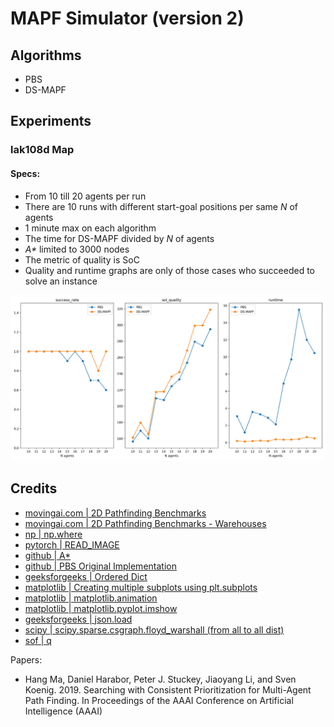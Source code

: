 # MAPF Simulator (version 2)

## Algorithms
- PBS
- DS-MAPF

## Experiments

### lak108d Map

#### Specs:

- From 10 till 20 agents per run
- There are 10 runs with different start-goal positions per same _N_ of agents
- 1 minute max on each algorithm
- The time for DS-MAPF divided by _N_ of agents
- _A*_ limited to 3000 nodes
- The metric of quality is SoC
- Quality and runtime graphs are only of those cases who succeeded to solve an instance


![](pics/results_lak108d.png)

## Credits

- [movingai.com | 2D Pathfinding Benchmarks](https://movingai.com/benchmarks/grids.html)
- [movingai.com | 2D Pathfinding Benchmarks - Warehouses](https://movingai.com/benchmarks/mapf/index.html)
- [np | np.where](https://numpy.org/doc/stable/reference/generated/numpy.where.html)
- [pytorch | READ_IMAGE](https://pytorch.org/vision/stable/generated/torchvision.io.read_image.html#torchvision.io.read_image)
- [github | A*](https://github.com/Arseni1919/A_star_Implementation)
- [github | PBS Original Implementation](https://github.com/Jiaoyang-Li/PBS)
- [geeksforgeeks | Ordered Dict](https://www.geeksforgeeks.org/ordereddict-in-python/)
- [matplotlib | Creating multiple subplots using plt.subplots](https://matplotlib.org/3.5.0/gallery/subplots_axes_and_figures/subplots_demo.html)
- [matplotlib | matplotlib.animation](https://matplotlib.org/stable/api/animation_api.html#id2)
- [matplotlib | matplotlib.pyplot.imshow](https://matplotlib.org/stable/api/_as_gen/matplotlib.pyplot.imshow.html)
- [geeksforgeeks | json.load](https://www.geeksforgeeks.org/json-load-in-python/?ref=lbp)
- [scipy | scipy.sparse.csgraph.floyd_warshall (from all to all dist)](https://docs.scipy.org/doc/scipy/reference/generated/scipy.sparse.csgraph.floyd_warshall.html)
- [sof | q](https://stackoverflow.com/questions/55109716/c-argument-looks-like-a-single-numeric-rgb-or-rgba-sequence)

Papers:

- Hang Ma, Daniel Harabor, Peter J. Stuckey, Jiaoyang Li, and Sven Koenig. 2019. Searching with Consistent Prioritization for Multi-Agent Path Finding. In Proceedings of the AAAI Conference on Artificial Intelligence (AAAI)